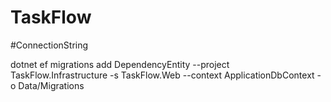 # TaskFlow

#ConnectionString

dotnet ef migrations add DependencyEntity --project TaskFlow.Infrastructure -s TaskFlow.Web --context ApplicationDbContext -o Data/Migrations